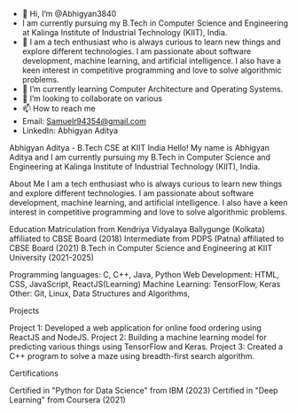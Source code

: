 - 👋 Hi, I’m @Abhigyan3840
-  I am currently pursuing my B.Tech in Computer Science and Engineering at Kalinga Institute of Industrial Technology (KIIT), India.
- 👀 I am a tech enthusiast who is always curious to learn new things and explore different technologies. I am passionate about software development, machine learning, and artificial intelligence. I also have a keen interest in competitive programming and love to solve algorithmic problems.
- 🌱 I’m currently learning Computer Architecture and Operating Systems.
- 💞️ I’m looking to collaborate on various 
- 📫 How to reach me
- Email: Samuelr94354@gmail.com
- LinkedIn: Abhigyan Aditya

Abhigyan Aditya - B.Tech CSE at KIIT India
Hello! My name is Abhigyan Aditya and I am currently pursuing my B.Tech in Computer Science and Engineering at Kalinga Institute of Industrial Technology (KIIT), India.

About Me
I am a tech enthusiast who is always curious to learn new things and explore different technologies. I am passionate about software development, machine learning, and artificial intelligence. I also have a keen interest in competitive programming and love to solve algorithmic problems.

Education
Matriculation from Kendriya Vidyalaya Ballygunge (Kolkata) affiliated to CBSE Board (2018)
Intermediate from PDPS (Patna) affiliated to CBSE Board (2021)
B.Tech in Computer Science and Engineering at KIIT University (2021-2025)

Programming languages: C, C++, Java, Python
Web Development: HTML, CSS, JavaScript, ReactJS(Learning)
Machine Learning: TensorFlow, Keras
Other: Git, Linux, Data Structures and Algorithms, 

Projects

Project 1: Developed a web application for online food ordering using ReactJS and NodeJS.
Project 2: Building a machine learning model for predicting various things using TensorFlow and Keras.
Project 3: Created a C++ program to solve a maze using breadth-first search algorithm.

Certifications

Certified in "Python for Data Science" from IBM (2023)
Certified in "Deep Learning" from Coursera (2021)
